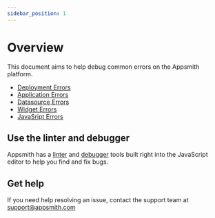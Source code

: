 ```yaml
---
sidebar_position: 1
---
```


# Overview

This document aims to help debug common errors on the Appsmith platform.

* [Deployment Errors](/help-and-support/troubleshooting-guide/deployment-errors)
* [Application Errors](/help-and-support/troubleshooting-guide/application-errors)
* [Datasource Errors](/help-and-support/troubleshooting-guide/action-errors)
* [Widget Errors](/help-and-support/troubleshooting-guide/widget-errors)
* [JavaSript Errors](/help-and-support/troubleshooting-guide/js-errors)

## Use the linter and debugger

Appsmith has a [linter](/core-concepts/writing-code/javascript-editor-beta#linting-errors) and [debugger](/core-concepts/writing-code/javascript-editor-beta#debugging-errors-with-debugger-statement) tools built right into the JavaScript editor to help you find and fix bugs.

<VideoEmbed host="youtube" videoId="DuDBMCqG2Zo" title="Using the Linter and Debugger" caption="Using the Linter and Debugger"/>


## Get help

If you need help resolving an issue, contact the support team at [support@appsmith.com](mailto:support@appsmith.com)
